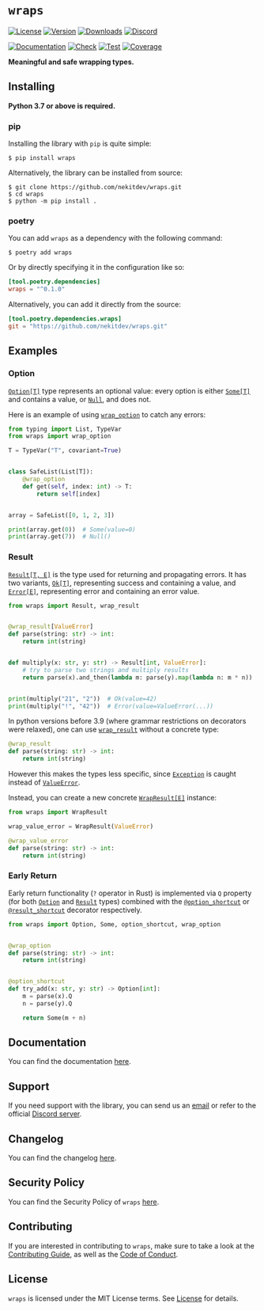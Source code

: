 # `wraps`

[![License][License Badge]][License]
[![Version][Version Badge]][Package]
[![Downloads][Downloads Badge]][Package]
[![Discord][Discord Badge]][Discord]

[![Documentation][Documentation Badge]][Documentation]
[![Check][Check Badge]][Actions]
[![Test][Test Badge]][Actions]
[![Coverage][Coverage Badge]][Coverage]

**Meaningful and safe wrapping types.**

## Installing

**Python 3.7 or above is required.**

### pip

Installing the library with `pip` is quite simple:

```console
$ pip install wraps
```

Alternatively, the library can be installed from source:

```console
$ git clone https://github.com/nekitdev/wraps.git
$ cd wraps
$ python -m pip install .
```

### poetry

You can add `wraps` as a dependency with the following command:

```console
$ poetry add wraps
```

Or by directly specifying it in the configuration like so:

```toml
[tool.poetry.dependencies]
wraps = "^0.1.0"
```

Alternatively, you can add it directly from the source:

```toml
[tool.poetry.dependencies.wraps]
git = "https://github.com/nekitdev/wraps.git"
```

## Examples

### Option

[`Option[T]`][wraps.option.Option] type represents an optional value: every option is either
[`Some[T]`][wraps.option.Some] and contains a value, or [`Null`][wraps.option.Null], and does not.

Here is an example of using [`wrap_option`][wraps.option.wrap_option] to catch any errors:

```python
from typing import List, TypeVar
from wraps import wrap_option

T = TypeVar("T", covariant=True)


class SafeList(List[T]):
    @wrap_option
    def get(self, index: int) -> T:
        return self[index]


array = SafeList([0, 1, 2, 3])

print(array.get(0))  # Some(value=0)
print(array.get(7))  # Null()
```

### Result

[`Result[T, E]`][wraps.result.Result] is the type used for returning and propagating errors.
It has two variants, [`Ok[T]`][wraps.result.Ok], representing success and containing a value,
and [`Error[E]`][wraps.result.Error], representing error and containing an error value.

```python
from wraps import Result, wrap_result


@wrap_result[ValueError]
def parse(string: str) -> int:
    return int(string)


def multiply(x: str, y: str) -> Result[int, ValueError]:
    # try to parse two strings and multiply results
    return parse(x).and_then(lambda m: parse(y).map(lambda n: m * n))


print(multiply("21", "2"))  # Ok(value=42)
print(multiply("!", "42"))  # Error(value=ValueError(...))
```

In python versions before 3.9 (where grammar restrictions on decorators were relaxed),
one can use [`wrap_result`][wraps.result.wrap_result] without a concrete type:

```python
@wrap_result
def parse(string: str) -> int:
    return int(string)
```

However this makes the types less specific, since [`Exception`][Exception]
is caught instead of [`ValueError`][ValueError].

Instead, you can create a new concrete [`WrapResult[E]`][wraps.result.WrapResult] instance:

```python
from wraps import WrapResult

wrap_value_error = WrapResult(ValueError)

@wrap_value_error
def parse(string: str) -> int:
    return int(string)
```

### Early Return

Early return functionality (`?` operator in Rust) is implemented via `Q` property
(for both [`Option`][wraps.option.Option] and [`Result`][wraps.result.Result] types)
combined with the [`@option_shortcut`][wraps.shortcuts.option_shortcut] or
[`@result_shortcut`][wraps.shortcuts.result_shortcut] decorator respectively.

```python
from wraps import Option, Some, option_shortcut, wrap_option


@wrap_option
def parse(string: str) -> int:
    return int(string)


@option_shortcut
def try_add(x: str, y: str) -> Option[int]:
    m = parse(x).Q
    n = parse(y).Q

    return Some(m + n)
```

## Documentation

You can find the documentation [here][Documentation].

## Support

If you need support with the library, you can send us an [email][Email]
or refer to the official [Discord server][Discord].

## Changelog

You can find the changelog [here][Changelog].

## Security Policy

You can find the Security Policy of `wraps` [here][Security].

## Contributing

If you are interested in contributing to `wraps`, make sure to take a look at the
[Contributing Guide][Contributing Guide], as well as the [Code of Conduct][Code of Conduct].

## License

`wraps` is licensed under the MIT License terms. See [License][License] for details.

[Email]: mailto:support@nekit.dev

[Discord]: https://nekit.dev/discord

[Actions]: https://github.com/nekitdev/wraps/actions

[Changelog]: https://github.com/nekitdev/wraps/blob/main/CHANGELOG.md
[Code of Conduct]: https://github.com/nekitdev/wraps/blob/main/CODE_OF_CONDUCT.md
[Contributing Guide]: https://github.com/nekitdev/wraps/blob/main/CONTRIBUTING.md
[Security]: https://github.com/nekitdev/wraps/blob/main/SECURITY.md

[License]: https://github.com/nekitdev/wraps/blob/main/LICENSE

[Package]: https://pypi.org/project/wraps
[Coverage]: https://codecov.io/gh/nekitdev/wraps
[Documentation]: https://nekitdev.github.io/wraps

[Discord Badge]: https://img.shields.io/badge/chat-discord-5865f2
[License Badge]: https://img.shields.io/pypi/l/wraps
[Version Badge]: https://img.shields.io/pypi/v/wraps
[Downloads Badge]: https://img.shields.io/pypi/dm/wraps

[Documentation Badge]: https://github.com/nekitdev/wraps/workflows/docs/badge.svg
[Check Badge]: https://github.com/nekitdev/wraps/workflows/check/badge.svg
[Test Badge]: https://github.com/nekitdev/wraps/workflows/test/badge.svg
[Coverage Badge]: https://codecov.io/gh/nekitdev/wraps/branch/main/graph/badge.svg

[wraps.option.Option]: https://nekitdev.github.io/wraps/reference/option#wraps.option.Option
[wraps.option.Some]: https://nekitdev.github.io/wraps/reference/option#wraps.option.Some
[wraps.option.Null]: https://nekitdev.github.io/wraps/reference/option#wraps.option.Null
[wraps.option.wrap_option]: https://nekitdev.github.io/wraps/reference/option#wraps.option.wrap_option

[wraps.result.Result]: https://nekitdev.github.io/wraps/reference/result#wraps.result.Result
[wraps.result.Ok]: https://nekitdev.github.io/wraps/reference/result#wraps.result.Ok
[wraps.result.Error]: https://nekitdev.github.io/wraps/reference/result#wraps.result.Error
[wraps.result.wrap_result]: https://nekitdev.github.io/wraps/reference/result#wraps.result.wrap_result

[wraps.result.WrapResult]: https://nekitdev.github.io/wraps/reference/result#wraps.result.WrapResult

[wraps.shortcuts.option_shortcut]: https://nekitdev.github.io/wraps/reference/shortcuts#wraps.shortcuts.option_shortcut
[wraps.shortcuts.result_shortcut]: https://nekitdev.github.io/wraps/reference/shortcuts#wraps.shortcuts.result_shortcut

[Exception]: https://docs.python.org/3/library/exceptions#Exception
[ValueError]: https://docs.python.org/3/library/exceptions#ValueError
